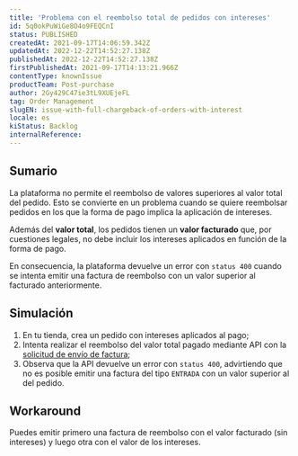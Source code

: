 ```yaml
---
title: 'Problema con el reembolso total de pedidos con intereses'
id: 5q0okPuWiGe8O4o9FEQCnI
status: PUBLISHED
createdAt: 2021-09-17T14:06:59.342Z
updatedAt: 2022-12-22T14:52:27.138Z
publishedAt: 2022-12-22T14:52:27.138Z
firstPublishedAt: 2021-09-17T14:13:21.966Z
contentType: knownIssue
productTeam: Post-purchase
author: 2Gy429C47ie3tL9XUEjeFL
tag: Order Management
slugEN: issue-with-full-chargeback-of-orders-with-interest
locale: es
kiStatus: Backlog
internalReference: 
---
```


## Sumario

La plataforma no permite el reembolso de valores superiores al valor total del pedido. Esto se convierte en un problema cuando se quiere reembolsar pedidos en los que la forma de pago implica la aplicación de intereses.

Además del **valor total**, los pedidos tienen un **valor facturado** que, por cuestiones legales, no debe incluir los intereses aplicados en función de la forma de pago.

En consecuencia, la plataforma devuelve un error con `status 400` cuando se intenta emitir una factura de reembolso con un valor superior al facturado anteriormente.

## Simulación

1. En tu tienda, crea un pedido con intereses aplicados al pago;
2. Intenta realizar el reembolso del valor total pagado mediante API con la [solicitud de envío de factura](https://developers.vtex.com/vtex-rest-api/reference/invoice#invoicenotification);
3. Observa que la API devuelve un error con `status 400`, advirtiendo que no es posible emitir una factura del tipo `ENTRADA` con un valor superior al del pedido.

## Workaround

Puedes emitir primero una factura de reembolso con el valor facturado (sin intereses) y luego otra con el valor de los intereses.

